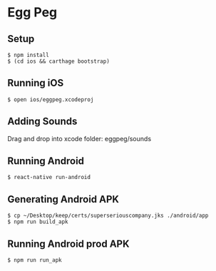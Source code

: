 # Egg Peg

## Setup

    $ npm install
    $ (cd ios && carthage bootstrap)

## Running iOS

    $ open ios/eggpeg.xcodeproj

## Adding Sounds

Drag and drop into xcode folder: eggpeg/sounds

## Running Android

    $ react-native run-android

## Generating Android APK

    $ cp ~/Desktop/keep/certs/superseriouscompany.jks ./android/app
    $ npm run build_apk

## Running Android prod APK

    $ npm run run_apk
